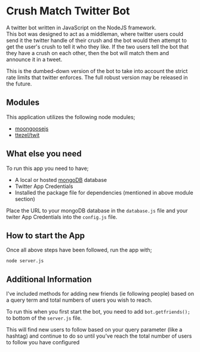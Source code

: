 <!-- TITLE/ -->
# Crush Match Twitter Bot
<!-- /TITLE -->

<!-- DESCRIPTION/ -->
A twitter bot written in JavaScript on the NodeJS framework.  
This bot was designed to act as a middleman, where twitter users could send it the twitter handle of their crush and the bot would then attempt to get the user's crush to tell it who they like.
If the two users tell the bot that they have a crush on each other, then the bot will match them and announce it in a tweet.

This is the dumbed-down version of the bot to take into account the strict rate limits that twitter enforces. The full robust version may be released in the future.
<!-- /DESCRIPTION -->

<!-- MODULES/ -->
## Modules

This application utilizes the following node modules;

- [moongoosejs](http://mongoosejs.com)
- [ttezel/twit](https://github.com/ttezel/twit)

<!-- /MODULES -->
<!-- WHAT/ -->
## What else you need

To run this app you need to have;
- A local or hosted [mongoDB](http://www.mongodb.org) database
- Twitter App Credentials
- Installed the package file for dependencies (mentioned in above module section)

Place the URL to your mongoDB database in the ```database.js``` file
and your twiter App Credentials into the ```config.js``` file.
<!-- /WHAT -->

<!-- RUN/ -->
## How to start the App
Once all above steps have been followed, run the app with;
```
node server.js
```
<!-- /RUN -->

<!-- EXTRA/ -->
## Additional Information
I've included methods for adding new friends (ie following people) based on a query term and total numbers of users you wish to reach.

To run this when you first start the bot, you need to add ```bot.getfriends();``` to bottom of the ```server.js``` file.

This will find new users to follow based on your query parameter (like a hashtag) and continue to do so until you've reach the total number of users to follow you have configured
<!-- /EXTRA -->
